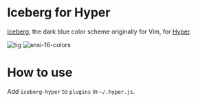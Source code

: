 # Iceberg for Hyper
[Iceberg][], the dark blue color scheme originally for Vim, for [Hyper][].

![tig](https://user-images.githubusercontent.com/602961/38098998-66e4559c-33b4-11e8-89cb-850e6aaa5c77.png)
![ansi-16-colors](https://user-images.githubusercontent.com/602961/38098997-66b75c18-33b4-11e8-9db4-366d3d6081d3.png)


# How to use
Add `iceberg-hyper` to `plugins` in `~/.hyper.js`.


[Iceberg]:https://cocopon.github.io/iceberg.vim/
[Hyper]:https://hyper.is/
